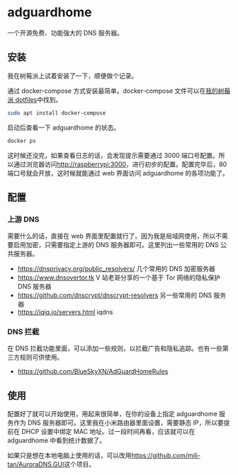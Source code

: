 # adguardhome

一个开源免费、功能强大的 DNS 服务器。

## 安装

我在树莓派上试着安装了一下，顺便做个记录。

通过 docker-compose 方式安装最简单。docker-compose 文件可以在[我的树莓派 dotfiles](https://github.com/techstay/dotfile-rasp)中找到。

```sh
sudo apt install docker-compose
```

启动后查看一下 adguardhome 的状态。

```sh
docker ps
```

这时候还没完，如果查看日志的话，会发现提示需要通过 3000 端口号配置。所以通过浏览器访问<http://raspberrypi:3000>，进行初步的配置。配置完毕后，80 端口号就会开放，这时候就能通过 web 界面访问 adguardhome 的各项功能了。

## 配置

### 上游 DNS

需要什么的话，直接在 web 界面里配置就行了。因为我是局域网使用，所以不需要启用加密，只需要指定上游的 DNS 服务器即可。这里列出一些常用的 DNS 公共服务器。

- <https://dnsprivacy.org/public_resolvers/> 几个常用的 DNS 加密服务器
- <https://www.dnsovertor.tk> V 站老哥分享的一个基于 Tor 网络的隐私保护 DNS 服务器
- <https://github.com/dnscrypt/dnscrypt-resolvers> 另一些常用的 DNS 服务器
- <https://iqiq.io/servers.html> iqdns

### DNS 拦截

在 DNS 拦截功能里面，可以添加一些规则，以拦截广告和隐私追踪。也有一些第三方规则可供使用。

- <https://github.com/BlueSkyXN/AdGuardHomeRules>

## 使用

配置好了就可以开始使用，用起来很简单，在你的设备上指定 adguardhome 服务作为 DNS 服务器即可。这里我在小米路由器里面设置，需要静态 IP，所以要提前在 DHCP 设置中绑定 MAC 地址。过一段时间再看，应该就可以在 adguardhome 中看到统计数据了。

如果只是想在本地电脑上使用的话，可以改用<https://github.com/mili-tan/AuroraDNS.GUI>这个项目。
